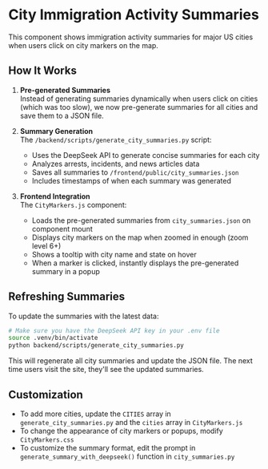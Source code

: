 # City Immigration Activity Summaries

This component shows immigration activity summaries for major US cities when users click on city markers on the map.

## How It Works

1. **Pre-generated Summaries**  
   Instead of generating summaries dynamically when users click on cities (which was too slow), we now pre-generate summaries for all cities and save them to a JSON file.

2. **Summary Generation**  
   The `/backend/scripts/generate_city_summaries.py` script:
   - Uses the DeepSeek API to generate concise summaries for each city
   - Analyzes arrests, incidents, and news articles data
   - Saves all summaries to `/frontend/public/city_summaries.json`
   - Includes timestamps of when each summary was generated

3. **Frontend Integration**  
   The `CityMarkers.js` component:
   - Loads the pre-generated summaries from `city_summaries.json` on component mount
   - Displays city markers on the map when zoomed in enough (zoom level 6+)
   - Shows a tooltip with city name and state on hover
   - When a marker is clicked, instantly displays the pre-generated summary in a popup

## Refreshing Summaries

To update the summaries with the latest data:

```bash
# Make sure you have the DeepSeek API key in your .env file
source .venv/bin/activate
python backend/scripts/generate_city_summaries.py
```

This will regenerate all city summaries and update the JSON file. The next time users visit the site, they'll see the updated summaries.

## Customization

- To add more cities, update the `CITIES` array in `generate_city_summaries.py` and the `cities` array in `CityMarkers.js`
- To change the appearance of city markers or popups, modify `CityMarkers.css`
- To customize the summary format, edit the prompt in `generate_summary_with_deepseek()` function in `city_summaries.py`
